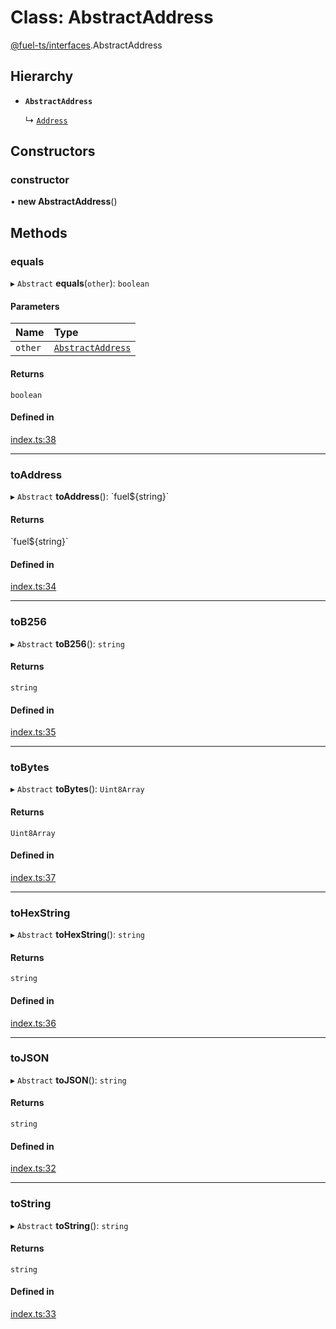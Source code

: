 # Class: AbstractAddress

[@fuel-ts/interfaces](../modules/fuel_ts_interfaces.md).AbstractAddress

## Hierarchy

- **`AbstractAddress`**

  ↳ [`Address`](fuel_ts_address-Address.md)

## Constructors

### constructor

• **new AbstractAddress**()

## Methods

### equals

▸ `Abstract` **equals**(`other`): `boolean`

#### Parameters

| Name | Type |
| :------ | :------ |
| `other` | [`AbstractAddress`](fuel_ts_interfaces-AbstractAddress.md) |

#### Returns

`boolean`

#### Defined in

[index.ts:38](https://github.com/FuelLabs/fuels-ts/blob/1b744265/packages/interfaces/src/index.ts#L38)

___

### toAddress

▸ `Abstract` **toAddress**(): \`fuel${string}\`

#### Returns

\`fuel${string}\`

#### Defined in

[index.ts:34](https://github.com/FuelLabs/fuels-ts/blob/1b744265/packages/interfaces/src/index.ts#L34)

___

### toB256

▸ `Abstract` **toB256**(): `string`

#### Returns

`string`

#### Defined in

[index.ts:35](https://github.com/FuelLabs/fuels-ts/blob/1b744265/packages/interfaces/src/index.ts#L35)

___

### toBytes

▸ `Abstract` **toBytes**(): `Uint8Array`

#### Returns

`Uint8Array`

#### Defined in

[index.ts:37](https://github.com/FuelLabs/fuels-ts/blob/1b744265/packages/interfaces/src/index.ts#L37)

___

### toHexString

▸ `Abstract` **toHexString**(): `string`

#### Returns

`string`

#### Defined in

[index.ts:36](https://github.com/FuelLabs/fuels-ts/blob/1b744265/packages/interfaces/src/index.ts#L36)

___

### toJSON

▸ `Abstract` **toJSON**(): `string`

#### Returns

`string`

#### Defined in

[index.ts:32](https://github.com/FuelLabs/fuels-ts/blob/1b744265/packages/interfaces/src/index.ts#L32)

___

### toString

▸ `Abstract` **toString**(): `string`

#### Returns

`string`

#### Defined in

[index.ts:33](https://github.com/FuelLabs/fuels-ts/blob/1b744265/packages/interfaces/src/index.ts#L33)
